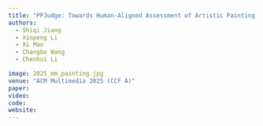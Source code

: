 ```yaml
---
title: "PPJudge: Towards Human-Aligned Assessment of Artistic Painting Process"
authors:
  - Shiqi Jiang
  - Xinpeng Li
  - Xi Mao
  - Changbo Wang
  - Chenhui Li

image: 2025_mm_painting.jpg
venue: "ACM Multimedia 2025 (CCF A)"
paper:
video:
code:
website:
---
```

